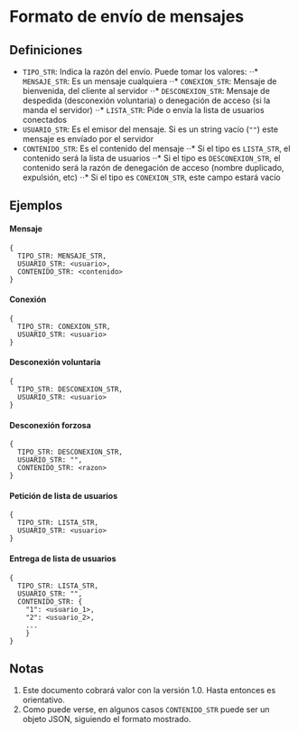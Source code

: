 # Formato de envío de mensajes
## Definiciones
* `TIPO_STR`: Indica la razón del envío. Puede tomar los valores:
⋅⋅* `MENSAJE_STR`: Es un mensaje cualquiera
⋅⋅* `CONEXION_STR`: Mensaje de bienvenida, del cliente al servidor
⋅⋅* `DESCONEXION_STR`: Mensaje de despedida (desconexión voluntaria) o denegación de acceso (si la manda el servidor)
⋅⋅* `LISTA_STR`: Pide o envía la lista de usuarios conectados
* `USUARIO_STR`: Es el emisor del mensaje. Si es un string vacío (`""`) este mensaje es envíado por el servidor
* `CONTENIDO_STR`: Es el contenido del mensaje
⋅⋅* Si el tipo es `LISTA_STR`, el contenido será la lista de usuarios
⋅⋅* Si el tipo es `DESCONEXION_STR`, el contenido será la razón de denegación de acceso (nombre duplicado, expulsión, etc)
⋅⋅* Si el tipo es `CONEXION_STR`, este campo estará vacío
## Ejemplos
#### Mensaje 
```
{
  TIPO_STR: MENSAJE_STR,
  USUARIO_STR: <usuario>,
  CONTENIDO_STR: <contenido>
}
```
#### Conexión
```
{
  TIPO_STR: CONEXION_STR,
  USUARIO_STR: <usuario>
}
```
#### Desconexión voluntaria
```
{
  TIPO_STR: DESCONEXION_STR,
  USUARIO_STR: <usuario>
}
```
#### Desconexión forzosa
```
{
  TIPO_STR: DESCONEXION_STR,
  USUARIO_STR: "",
  CONTENIDO_STR: <razon>
}
```
#### Petición de lista de usuarios
```
{
  TIPO_STR: LISTA_STR,
  USUARIO_STR: <usuario>
}
```
#### Entrega de lista de usuarios
```
{
  TIPO_STR: LISTA_STR,
  USUARIO_STR: "",
  CONTENIDO_STR: {
    "1": <usuario_1>,
    "2": <usuario_2>,
    ...
    }
}
```
## Notas
1. Este documento cobrará valor con la versión 1.0. Hasta entonces es orientativo.
2. Como puede verse, en algunos casos `CONTENIDO_STR` puede ser un objeto JSON, siguiendo el formato mostrado.
